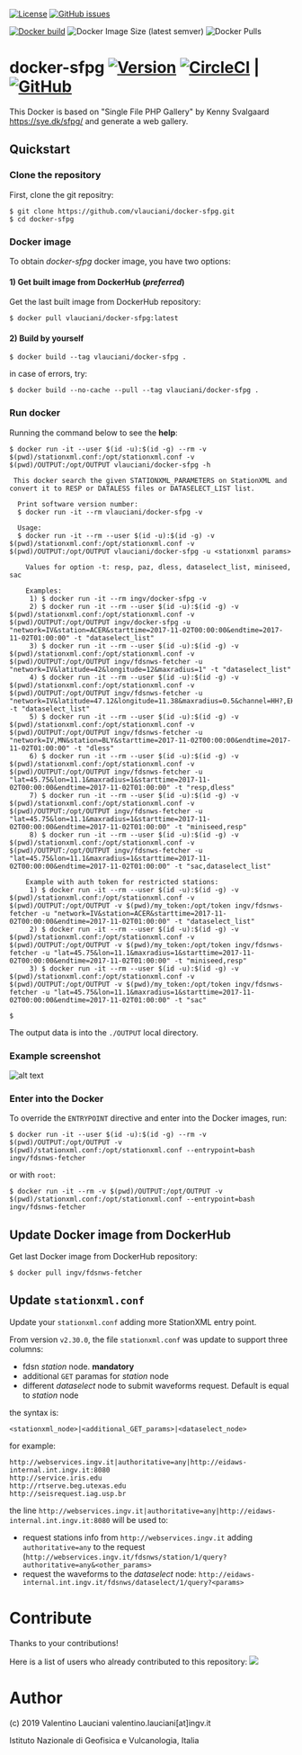 [![License](https://img.shields.io/github/license/vlauciani/docker-sfpg.svg)](https://github.com/vlauciani/docker-sfpg/blob/main/LICENSE)
[![GitHub issues](https://img.shields.io/github/issues/vlauciani/docker-sfpg.svg)](https://github.com/vlauciani/docker-sfpg/issues)

[![Docker build](https://img.shields.io/badge/docker%20build-from%20CI-yellow)](https://hub.docker.com/r/vlauciani/docker-sfpg)
![Docker Image Size (latest semver)](https://img.shields.io/docker/image-size/vlauciani/docker-sfpg?sort=semver)
![Docker Pulls](https://img.shields.io/docker/pulls/vlauciani/docker-sfpg)

# docker-sfpg [![Version](https://img.shields.io/badge/dynamic/yaml?label=ver&query=softwareVersion&url=https://raw.githubusercontent.com/vlauciani/docker-sfpg/main/publiccode.yml)](https://github.com/vlauciani/docker-sfpg/blob/main/publiccode.yml) [![CircleCI](https://circleci.com/gh/vlauciani/docker-sfpg/tree/main.svg?style=svg)](https://circleci.com/gh/vlauciani/docker-sfpg/tree/main) | [![GitHub](https://img.shields.io/static/v1?label=GitHub&message=Link%20to%20repository&color=blueviolet)](https://github.com/vlauciani/docker-sfpg)

This Docker is based on "Single File PHP Gallery" by Kenny Svalgaard https://sye.dk/sfpg/ and generate a web gallery.

## Quickstart
### Clone the repository
First, clone the git repositry:
```
$ git clone https://github.com/vlauciani/docker-sfpg.git
$ cd docker-sfpg
```

### Docker image
To obtain *docker-sfpg* docker image, you have two options:

#### 1) Get built image from DockerHub (*preferred*)
Get the last built image from DockerHub repository:
```
$ docker pull vlauciani/docker-sfpg:latest
```

#### 2) Build by yourself
```
$ docker build --tag vlauciani/docker-sfpg . 
```

in case of errors, try:
```
$ docker build --no-cache --pull --tag vlauciani/docker-sfpg . 
```

### Run docker
Running the command below to see the **help**:
```
$ docker run -it --user $(id -u):$(id -g) --rm -v $(pwd)/stationxml.conf:/opt/stationxml.conf -v $(pwd)/OUTPUT:/opt/OUTPUT vlauciani/docker-sfpg -h

 This docker search the given STATIONXML_PARAMETERS on StationXML and convert it to RESP or DATALESS files or DATASELECT_LIST list.

  Print software version number:
  $ docker run -it --rm vlauciani/docker-sfpg -v

  Usage:
  $ docker run -it --rm --user $(id -u):$(id -g) -v $(pwd)/stationxml.conf:/opt/stationxml.conf -v $(pwd)/OUTPUT:/opt/OUTPUT vlauciani/docker-sfpg -u <stationxml params>

    Values for option -t: resp, paz, dless, dataselect_list, miniseed, sac

    Examples:
     1) $ docker run -it --rm ingv/docker-sfpg -v
     2) $ docker run -it --rm --user $(id -u):$(id -g) -v $(pwd)/stationxml.conf:/opt/stationxml.conf -v $(pwd)/OUTPUT:/opt/OUTPUT ingv/docker-sfpg -u "network=IV&station=ACER&starttime=2017-11-02T00:00:00&endtime=2017-11-02T01:00:00" -t "dataselect_list"
     3) $ docker run -it --rm --user $(id -u):$(id -g) -v $(pwd)/stationxml.conf:/opt/stationxml.conf -v $(pwd)/OUTPUT:/opt/OUTPUT ingv/fdsnws-fetcher -u "network=IV&latitude=42&longitude=12&maxradius=1" -t "dataselect_list"
     4) $ docker run -it --rm --user $(id -u):$(id -g) -v $(pwd)/stationxml.conf:/opt/stationxml.conf -v $(pwd)/OUTPUT:/opt/OUTPUT ingv/fdsnws-fetcher -u "network=IV&latitude=47.12&longitude=11.38&maxradius=0.5&channel=HH?,EH?,HN?" -t "dataselect_list"
     5) $ docker run -it --rm --user $(id -u):$(id -g) -v $(pwd)/stationxml.conf:/opt/stationxml.conf -v $(pwd)/OUTPUT:/opt/OUTPUT ingv/fdsnws-fetcher -u "network=IV,MN&station=BLY&starttime=2017-11-02T00:00:00&endtime=2017-11-02T01:00:00" -t "dless"
     6) $ docker run -it --rm --user $(id -u):$(id -g) -v $(pwd)/stationxml.conf:/opt/stationxml.conf -v $(pwd)/OUTPUT:/opt/OUTPUT ingv/fdsnws-fetcher -u "lat=45.75&lon=11.1&maxradius=1&starttime=2017-11-02T00:00:00&endtime=2017-11-02T01:00:00" -t "resp,dless"
     7) $ docker run -it --rm --user $(id -u):$(id -g) -v $(pwd)/stationxml.conf:/opt/stationxml.conf -v $(pwd)/OUTPUT:/opt/OUTPUT ingv/fdsnws-fetcher -u "lat=45.75&lon=11.1&maxradius=1&starttime=2017-11-02T00:00:00&endtime=2017-11-02T01:00:00" -t "miniseed,resp"
     8) $ docker run -it --rm --user $(id -u):$(id -g) -v $(pwd)/stationxml.conf:/opt/stationxml.conf -v $(pwd)/OUTPUT:/opt/OUTPUT ingv/fdsnws-fetcher -u "lat=45.75&lon=11.1&maxradius=1&starttime=2017-11-02T00:00:00&endtime=2017-11-02T01:00:00" -t "sac,dataselect_list"

    Example with auth token for restricted stations:
     1) $ docker run -it --rm --user $(id -u):$(id -g) -v $(pwd)/stationxml.conf:/opt/stationxml.conf -v $(pwd)/OUTPUT:/opt/OUTPUT -v $(pwd)/my_token:/opt/token ingv/fdsnws-fetcher -u "network=IV&station=ACER&starttime=2017-11-02T00:00:00&endtime=2017-11-02T01:00:00" -t "dataselect_list"
     2) $ docker run -it --rm --user $(id -u):$(id -g) -v $(pwd)/stationxml.conf:/opt/stationxml.conf -v $(pwd)/OUTPUT:/opt/OUTPUT -v $(pwd)/my_token:/opt/token ingv/fdsnws-fetcher -u "lat=45.75&lon=11.1&maxradius=1&starttime=2017-11-02T00:00:00&endtime=2017-11-02T01:00:00" -t "miniseed,resp"
     3) $ docker run -it --rm --user $(id -u):$(id -g) -v $(pwd)/stationxml.conf:/opt/stationxml.conf -v $(pwd)/OUTPUT:/opt/OUTPUT -v $(pwd)/my_token:/opt/token ingv/fdsnws-fetcher -u "lat=45.75&lon=11.1&maxradius=1&starttime=2017-11-02T00:00:00&endtime=2017-11-02T01:00:00" -t "sac"

$
```

The output data is into the `./OUTPUT` local directory.

### Example screenshot
![alt text](images/screen_output.png)

### Enter into the Docker
To override the `ENTRYPOINT` directive and enter into the Docker images, run:
```
$ docker run -it --user $(id -u):$(id -g) --rm -v $(pwd)/OUTPUT:/opt/OUTPUT -v $(pwd)/stationxml.conf:/opt/stationxml.conf --entrypoint=bash ingv/fdsnws-fetcher
```
or with `root`:
```
$ docker run -it --rm -v $(pwd)/OUTPUT:/opt/OUTPUT -v $(pwd)/stationxml.conf:/opt/stationxml.conf --entrypoint=bash ingv/fdsnws-fetcher
```

## Update Docker image from DockerHub
Get last Docker image from DockerHub repository:
```
$ docker pull ingv/fdsnws-fetcher
```

## Update `stationxml.conf`
Update your `stationxml.conf` adding more StationXML entry point.

From version `v2.30.0`, the file `stationxml.conf` was update to support three columns:
- fdsn *station* node. **mandatory**
- additional `GET` paramas for *station* node
- different *dataselect* node to submit waveforms request. Default is equal to *station* node

the syntax is:
```
<stationxml_node>|<additional_GET_params>|<dataselect_node>
```

for example:
```
http://webservices.ingv.it|authoritative=any|http://eidaws-internal.int.ingv.it:8080
http://service.iris.edu
http://rtserve.beg.utexas.edu
http://seisrequest.iag.usp.br
```

the line `http://webservices.ingv.it|authoritative=any|http://eidaws-internal.int.ingv.it:8080` will be used to:
- request stations info from `http://webservices.ingv.it` adding `authoritative=any` to the request (`http://webservices.ingv.it/fdsnws/station/1/query?authoritative=any&<other_params>`
- request the waveforms to the *dataselect* node: `http://eidaws-internal.int.ingv.it/fdsnws/dataselect/1/query?<params>`

# Contribute
Thanks to your contributions!

Here is a list of users who already contributed to this repository:
<a href="https://github.com/ingv/fdsnws-fetcher/graphs/contributors">
  <img src="https://contrib.rocks/image?repo=ingv/fdsnws-fetcher" />
</a>

# Author
(c) 2019 Valentino Lauciani valentino.lauciani[at]ingv.it

Istituto Nazionale di Geofisica e Vulcanologia, Italia
